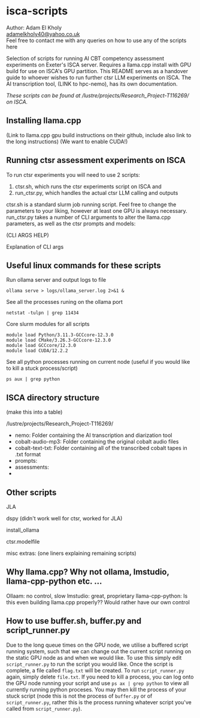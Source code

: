 # isca-scripts
Author: Adam El Kholy        
adamelkholy40@yahoo.co.uk        
Feel free to contact me with any queries on how to use any of the scripts here      


Selection of scripts for running AI CBT competency assessment experiments on Exeter's ISCA server. Requires a llama.cpp install with GPU build for use on ISCA's GPU partition. This README serves as a handover guide to whoever wishes to run further ctsr LLM experiments on ISCA. The AI transcription tool, (LINK to hpc-nemo), has its own documentation. 


*These scripts can be found at /lustre/projects/Research_Project-T116269/ on ISCA.* 


## Installing llama.cpp
(Link to llama.cpp gpu build instructions on their github, include also link to the long instructions)
(We want to enable CUDA!)


## Running ctsr assessment experiments on ISCA
To run ctsr experiments you will need to use 2 scripts:
1. ctsr.sh, which runs the ctsr experiments script on ISCA and     
2. run_ctsr.py, which handles the actual ctsr LLM calling and outputs 


ctsr.sh is a standard slurm job running script. Feel free to change the parameters to your liking, however at least one GPU is always necessary. run_ctsr.py takes a number of CLI arguments to alter the llama.cpp parameters, as well as the ctsr prompts and models:

(CLI ARGS HELP)


Explanation of CLI args


## Useful linux commands for these scripts 

Run ollama server and output logs to file
```
ollama serve > logs/ollama_server.log 2>&1 &
```

See all the processes runing on the ollama port
```
netstat -tulpn | grep 11434 
```

Core slurm modules for all scripts
```
module load Python/3.11.3-GCCcore-12.3.0
module load CMake/3.26.3-GCCcore-12.3.0
module load GCCcore/12.3.0
module load CUDA/12.2.2
```

See all python processes running on current node (useful if you would like to kill a stuck process/script)
```
ps aux | grep python
```









## ISCA directory structure 
(make this into a table)     


/lustre/projects/Research_Project-T116269/      
- nemo: Folder containing the AI transcription and diarization tool 
- cobalt-audio-mp3: Folder containing the original cobalt audio files
- cobalt-text-txt: Folder containing all of the transcribed cobalt tapes in .txt format
- prompts: 
- assessments: 
- 


## Other scripts 
JLA 

dspy 
(didn't work well for ctsr, worked for JLA)

install_ollama 

ctsr.modelfile


misc extras: (one liners explaining remaining scripts)


## Why llama.cpp? Why not ollama, lmstudio, llama-cpp-python etc. ... 
Ollaam: no control, slow 
lmstudio: great, proprietary 
llama-cpp-python: Is this even building llama.cpp properly?? Would rather have our own control 


## How to use buffer.sh, buffer.py and script_runner.py 
Due to the long queue times on the GPU node, we utilise a buffered script running system, such that we can change out the current script running on the static GPU node as and when we would like. To use this simply edit `script_runner.py` to run the script you would like. Once the script is complete, a file called `flag.txt` will be created. To run `script_runner.py` again, simply delete `file.txt`. If you need to kill a process, you can log onto the GPU node running your script and use `ps ax | grep python` to view all currently running python proceses. You may then kill the process of your stuck script (node this is not the process of `buffer.py` or of `script_runner.py`, rather this is the process running whatever script you've called from `script_runner.py`).